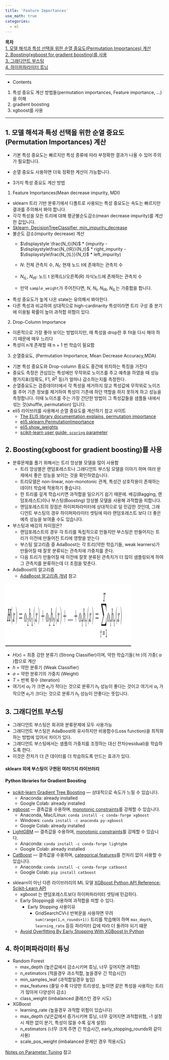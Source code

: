 ```yaml
---
title: 'Feature Importances'
use_math: true
categories:
  - ml
---
```


**목차**  
[1. 모델 해석과 특성 선택을 위한 순열 중요도(Permutation Importances) 계산](#1-모델-해석과-특성-선택을-위한-순열-중요도permutation-importances-계산)  
[2. Boosting(xgboost for gradient boosting)를 사용](#2-boostingxgboost-for-gradient-boosting를-사용)  
[3. 그래디언트 부스팅](#3-그래디언트-부스팅)  
[4. 하이퍼파라미터 튜닝](#4-하이퍼파라미터-튜닝)  

---
* Contents
1. 특성 중요도 계산 방법들(permutation importances, Feature importance, ...)을 이해
2. gradient boosting
3. xgboost를 사용

---

## 1. 모델 해석과 특성 선택을 위한 순열 중요도(Permutation Importances) 계산
* 기본 특성 중요도는 빠르지만 특성 종류에 따라 부정확한 결과가 나올 수 있어 주의가 필요합니다.
* 순열 중요도 사용하면 더욱 정확한 계산이 가능합니다.

* 3가지 특성 중요도 계산 방법
1. Feature Importances(Mean decrease impurity, MDI)
* sklearn 트리 기반 분류기에서 디폴트로 사용되는 특성 중요도는 속도는 빠르지만 결과를 주의해서 봐야 합니다. 
* 각각 특성을 모든 트리에 대해 평균불순도감소(mean decrease impurity)를 계산한 값입니다.
* [Sklearn, DecisionTreeClassifier, min_impurity_decrease](https://scikit-learn.org/stable/modules/generated/sklearn.tree.DecisionTreeClassifier.html#sklearn-tree-decisiontreeclassifier)
* 불순도 감소(impurity decrease) 계산
  * $\displaystyle \frac{N_t}{N}$ * (impurity - $\displaystyle\frac{N_{tR}}{N_t}$ * right_impurity
                    - $\displaystyle\frac{N_{tL}}{N_t}$ * left_impurity)
  * $N$: 전체 관측치 수, $N_t$: 현재 노드 t에 존재하는 관측치 수

  * $N_{tL}$, $N_{tR}$: 노드 t 왼쪽(L)/오른쪽(R) 자식노드에 존재하는 관측치 수

  * 만약 `sample_weight`가 주어진다면, $N$, $N_t$, $N_{tR}$, $N_{tL}$는 가중합을 합니다.
* 특성 중요도가 높게 나온 state는 유의해서 봐야한다.
* 다른 특성과 비교하여 상대적으로 high-cardinarity 특성이라면 트리 구성 중 분기에 이용될 확률이 높아 과적합 위험이 있다.

2. Drop-Column Importance
* 이론적으로 가장 좋아 보이는 방법이지만, 매 특성을 drop한 후 fit을 다시 해야 하기 때문에 매우 느리다
* 특성이 n개 존재할 때 n + 1 번 학습이 필요함

3. 순열중요도, (Permutation Importance, Mean Decrease Accuracy,MDA)
* 기본 특성 중요도와 Drop-column 중요도 중간에 위치하는 특징을 가진다
* 중요도 측정은 관심있는 특성에만 무작위로 노이즈를 주고 예측을 하였을 때 성능 평가지표(정확도, F1, $R^2$ 등)가 얼마나 감소하는지를 측정한다.
* 순열중요도는 검증데이터에서 각 특성을 제거하지 않고 특성값에 무작위로 노이즈를 주어 기존 정보를 제거하여 특성이 기존에 하던 역할을 하지 못하게 하고 성능을 측정합니다. 이때 노이즈를 주는 가장 간단한 방법이 그 특성값들을 샘플들 내에서 섞는 것(shuffle, permutation) 입니다.
* eli5 라이브러를 사용해서 순열 중요도를 계산하기 참고 사이트
  * [The ELI5 library documentation explains, permutation importance](https://eli5.readthedocs.io/en/latest/blackbox/permutation_importance.html)
  - [eli5.sklearn.PermutationImportance](https://eli5.readthedocs.io/en/latest/autodocs/sklearn.html#eli5.sklearn.permutation_importance.PermutationImportance)
  - [eli5.show_weights](https://eli5.readthedocs.io/en/latest/autodocs/eli5.html#eli5.show_weights)
  - [scikit-learn user guide, `scoring` parameter](https://scikit-learn.org/stable/modules/model_evaluation.html#the-scoring-parameter-defining-model-evaluation-rules)

## 2. Boosting(xgboost for gradient boosting)를 사용
* 분류문제를 풀기 위해서는 트리 앙상블 모델을 많이 사용함
  * 트리 앙상블은 랜덤포레스트나 그래디언트 부스팅 모델을 이야기 하며 여러 문제에서 좋은 성능을 보이는 것을 확인하였습니다.
  * 트리모델은 non-linear, non-monotonic 관계, 특성간 상호작용이 존재하는 데이터 학습에 적용하기 좋습니다.
  * 한 트리를 깊게 학습시키면 과적합을 일으키기 쉽기 때문에. 배깅(Bagging, 랜덤포레스트)이나 부스팅(Boosting) 앙상블 모델을 사용해 과적합을 피합니다.
  * 랜덤포레스트의 장점은 하이퍼파라미터에 상대적으로 덜 민감한 것인데, 그래디언트 부스팅의 경우 하이퍼파라미터 셋팅에 따라 랜덤포레스트 보다 더 좋은 예측 성능을 보여줄 수도 있습니다.
* 부스팅과 배깅의 차이점은?
  * 랜덤포레스트의 경우 각 트리를 독립적으로 만들지만 부스팅은 만들어지는 트리가 이전에 만들어진 트리에 영향을 받는다
  * 부스팅 알고리즘 중 AdaBoost는 각 트리(약한 학습기들, weak learners)가 만들어질 때 잘못 분류되는 관측치에 가중치를 준다.
  * 다음 트리가 만들어질 때 이전에 잘못 분류된 관측치가 더 많이 샘플링되게 하여 그 관측치를 분류하는데 더 초점을 맞춘다.
* AdaBoost의 알고리즘
  * [AdaBoost 알고리즘 개념](https://dohk.tistory.com/217) 참고


<img src="https://github.com/choidb/choidb.github.io/blob/master/_posts/images2/2022-06-24-12-15-51.png?raw=true" width="400" height="200"/>

* $H(x)$ = 최종 강한 분류기 (Strong Classifier)이며, 약한 학습기들( ht )의 가중( α )합으로 계산
* $h$ = 약한 분류기 (Weak Classifier)
* $a$ = 약한 분류기의 가중치 (Weight)
* $T$ = 반복 횟수 (iteration)
* 여기서 $\alpha_t$ 가 크면 $e_t$가 작다는 것으로 분류기 $h_t$ 성능이 좋다는 것이고
여기서 $\alpha_t$ 가 작으면 $e_t$가 크다는 것으로 분류기 $h_t$ 성능이 안좋다는 뜻입니다.

## 3. 그래디언트 부스팅
* 그래디언트 부스팅은 회귀와 분류문제에 모두 사용가능
* 그래디언트 부스팅은 AdaBoost와 유사하지만 비용함수(Loss function)을 최적화하는 방법에 있어서 차이가 있다. 
* 그래디언트 부스팅에서는 샘플의 가중치를 조정하는 대신 잔차(residual)을 학습하도록 한다.
* 이것은 잔차가 더 큰 데이터를 더 학습하도록 만드는 효과가 있다.

#### sklearn 외에 부스팅이 구현된 여러가지 라이브러리
#### Python libraries for Gradient Boosting
- [scikit-learn Gradient Tree Boosting](https://scikit-learn.org/stable/modules/ensemble.html#gradient-boosting) — 상대적으로 속도가 느릴 수 있습니다.
  - Anaconda: already installed
  - Google Colab: already installed
- [xgboost](https://xgboost.readthedocs.io/en/latest/) — 결측값을 수용하며, [monotonic constraints](https://xiaoxiaowang87.github.io/monotonicity_constraint/)를 강제할 수 있습니다.
  - Anaconda, Mac/Linux: `conda install -c conda-forge xgboost`
  - Windows: `conda install -c anaconda py-xgboost`
  - Google Colab: already installed
- [LightGBM](https://lightgbm.readthedocs.io/en/latest/) — 결측값을 수용하며, [monotonic constraints](https://blog.datadive.net/monotonicity-constraints-in-machine-learning/)를 강제할 수 있습니다.
  - Anaconda: `conda install -c conda-forge lightgbm`
  - Google Colab: already installed
- [CatBoost](https://catboost.ai/) — 결측값을 수용하며, [categorical features](https://catboost.ai/docs/concepts/algorithm-main-stages_cat-to-numberic.html)를 전처리 없이 사용할 수 있습니다.
  - Anaconda: `conda install -c conda-forge catboost`
  - Google Colab: `pip install catboost`

* sklearn이 아닌 다른 라이브러리의 ML 모델
[XGBoost Python API Reference: Scikit-Learn API](https://xgboost.readthedocs.io/en/latest/python/python_api.html#module-xgboost.sklearn)
  * xgboost 는 랜덤포레스트보다 하이퍼파라미터 셋팅에 민감하다.
  * Early Stopping을 사용하여 과적합을 피할 수 있다.
    * Early Stopping 사용이유
      * GridSearchCV나 반복문을 사용하면 무려 `sum(range(1,n_rounds+1))` 트리를 학습해야 하며  `max_depth`, `learning_rate` 등등 파라미터 값에 따라 더 돌려야 되기 떄문
  - [Avoid Overfitting By Early Stopping With XGBoost In Python](https://machinelearningmastery.com/avoid-overfitting-by-early-stopping-with-xgboost-in-python/)

## 4. 하이퍼파라미터 튜닝
* Random Forest
  * max_depth (높은값에서 감소시키며 튜닝, 너무 깊어지면 과적합)
  * n_estimators (적을경우 과소적합, 높을경우 긴 학습시간)
  * min_samples_leaf (과적합일경우 높임)
  * max_features (줄일 수록 다양한 트리생성, 높이면 같은 특성을 사용하는 트리가 많아져 다양성이 감소)
  * class_weight (imbalanced 클래스인 경우 시도)
* XGBoost
  * learning_rate (높을경우 과적합 위험이 있습니다)
  * max_depth (낮은값에서 증가시키며 튜닝, 너무 깊어지면 과적합위험, -1 설정시 제한 없이 분기, 특성이 많을 수록 깊게 설정)
  * n_estimators (너무 크게 주면 긴 학습시간, early_stopping_rounds와 같이 사용)
  * scale_pos_weight (imbalanced 문제인 경우 적용시도)

[Notes on Parameter Tuning](https://xgboost.readthedocs.io/en/latest/tutorials/param_tuning.html) 참고
